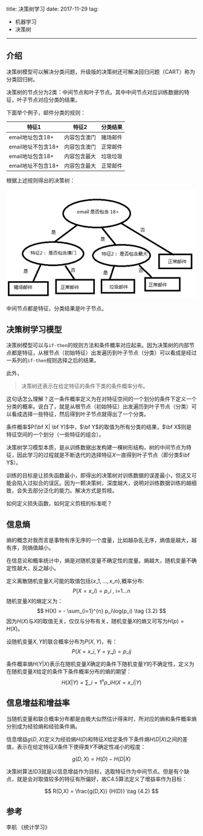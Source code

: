 title: 决策树学习
date: 2017-11-29
tag:
- 机器学习
- 决策树
----

## 介绍

决策树模型可以解决分类问题，升级版的决策树还可解决回归问题（CART）称为分类回归树。

决策树的节点分为2类：中间节点和叶子节点。其中中间节点对应训练数据的特征，叶子节点对应分类的结果。

下面举个例子，邮件分类的规则：

| 特征1              | 特征2        | 分类结果 |
| ------------------ | ------------ | -------- |
| email地址包含18+   | 内容包含澳门 | 赌场邮件 |
| email地址不包含18+ | 内容包含澳门 | 正常邮件 |
| email地址包含18+   | 内容包含最大 | 垃圾垃圾 |
| email地址不包含18+ | 内容包含最大 | 正常邮件 |

根据上述规则得出的决策树：

<img src="/assets/20171129/tree1.png" />

中间节点都是特征，分类结果是叶子节点。

## 决策树学习模型

决策树模型可以与`if-then`的规则方法和条件概率对应起来。因为决策树的内部节点都是特征，从根节点（初始特征）出发遍历到叶子节点（分类）可以看成是经过一系列的`if-then`规则选择之后的结果。

此外，
> 决策树还表示在给定特征的条件下类的条件概率分布。

这句话怎么理解？这一条件概率定义为在对特征空间的一个划分的条件下定义一个分类的概率。说白了，就是从根节点（初始特征）出发遍历到叶子节点（分类）可以看成选择一些特征，然后得到叶子节点就得出了一个分类。

条件概率$P(\bf X| \bf Y)$中，$\bf Y$的取值为所有分类的结果，$\bf X$则是特征空间的一个划分（一些特征的组合）。

决策树学习模型本质，是从训练数据出发构建一棵树形结构，树的中间节点为特征，因此学习的过程就是不断迭代的选择特征$X$一直得到叶子节点（即分类$\bf Y$）。

训练的目标是让损失函数最小，即得出的决策树对训练数据的误差最小，但这又可能会陷入过拟合的误区。因为一颗决策树，深度越大，说明对训练数据训练的越细致，会失去部分泛化的能力。解决方式是剪枝。

如何定义损失函数，如何定义剪枝的标准呢？

## 信息熵

熵的概念对我而言是事物有序无序的一个度量，比如越杂乱无序，熵值是越大，越有序，则熵值越小。

在信息论和概率统计中，熵是对随机变量不确定性的度量。熵越大，随机变量不确定性越大，反之越小。

定义离散随机变量$X$,可能的取值包括$\{x\_1,...,x\_n\}$,概率分布:
$$
P(X = x\_i) = p\_i \text{ , i=1...n } \tag {3.1}
$$
随机变量$X$的熵定义为：
$$
H(X) = - \sum_{i=1}^{n} p_i\log(p_i)  \tag {3.2}
$$
因为$H(X)$与$X$的取值无关，仅仅与分布有关，随机变量$X$的熵又可写为$H(p)=H(X)$。

设随机变量$X,Y$的联合概率分布为$P(X,Y)$，有：
$$
P(X=x\_i,Y=y\_j) = p\_{ij} \tag {3.3}
$$

条件概率熵$H(Y|X)$表示在随机变量$X$确定的条件下随机变量$Y$的不确定性，定义为在随机变量$X$给定的条件下条件概率分布的熵的期望：
$$
H(X|Y) = \sum\_{i=1}^{n} p\_{i}H(X=x\_i|Y) \tag {3.4}
$$

## 信息增益和增益率

当随机变量和联合概率分布都是由极大似然估计得来时，所对应的熵和条件概率熵分别成为经验熵和经验条件熵。

信息增益$g(D,X)$定义为经验熵$H(D)$和特征$X$给定条件下条件熵$H(D|X)$之间的差值，表示在给定特征$X$条件下使得类$Y$不确定性减小的程度：

$$
g(D,X) = H(D) - H(D|X)  \tag {4.1}
$$

决策树算法ID3就是以信息增益作为目标，选取特征作为中间节点。但是有个缺点，就是会对取值较多的特征有所偏好，故C4.5算法定义了增益率作为目标：

$$
R(D,X) = \frac{g(D,X)} {H(D)}  \tag {4.2}
$$






## 参考

李航 《统计学习》

<script type="text/x-mathjax-config">
  MathJax.Hub.Config({
    extensions: ["tex2jax.js"],
    jax: ["input/TeX", "output/HTML-CSS"],
    tex2jax: {
      <!--$表示行内元素，$$表示块状元素 -->
      inlineMath: [ ['$','$'], ["\\(","\\)"] ],
      displayMath: [ ['$$','$$'], ["\\[","\\]"] ],
      processEscapes: true
    },
    "HTML-CSS": { availableFonts: ["TeX"] }
  });
</script>
<!--加载MathJax的最新文件， async表示异步加载进来 -->
<script type="text/javascript" async src="https://cdn.staticfile.org/mathjax/2.7.0/MathJax.js?config=TeX-AMS-MML_HTMLorMML">
</script>